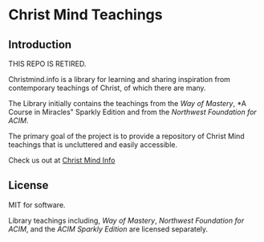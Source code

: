 # Christ Mind Teachings

## Introduction

THIS REPO IS RETIRED.

Christmind.info is a library for learning and sharing inspiration from 
contemporary teachings of Christ, of which there are many.

The Library initially contains the teachings from the *Way of Mastery*,
*A Course in Miracles" Sparkly Edition and from the *Northwest
Foundation for ACIM*.

The primary goal of the project is to provide a repository of Christ Mind
teachings that is uncluttered and easily accessible.

Check us out at [Christ Mind Info](https://www.christmind.info)

## License

MIT for software.

Library teachings including, *Way of Mastery*, *Northwest Foundation for
ACIM*, and the *ACIM Sparkly Edition* are licensed separately.

